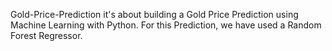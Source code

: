 Gold-Price-Prediction
it's about building a Gold Price Prediction using Machine Learning with Python. For this Prediction, we have used a Random Forest Regressor.
